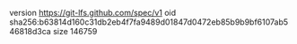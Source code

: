 version https://git-lfs.github.com/spec/v1
oid sha256:b63814d160c31db2eb4f7fa9489d01847d0472eb85b9b9bf6107ab546818d3ca
size 146759
